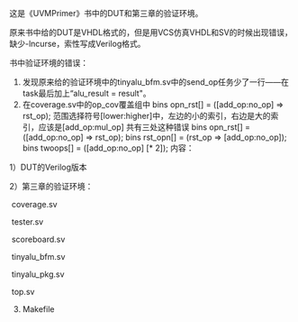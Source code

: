 这是《UVMPrimer》书中的DUT和第三章的验证环境。

原来书中给的DUT是VHDL格式的，但是用VCS仿真VHDL和SV的时候出现错误，缺少-lncurse，索性写成Verilog格式。

书中验证环境的错误：
  1. 发现原来给的验证环境中的tinyalu_bfm.sv中的send_op任务少了一行——在task最后加上“alu_result  = result"。
  2. 在coverage.sv中的op_cov覆盖组中
    bins opn_rst[] = ([add_op:no_op] => rst_op);
    范围选择符号[lower:higher]中，左边的小的索引，右边是大的索引，应该是[add_op:mul_op]
      共有三处这种错误
        bins opn_rst[] = ([add_op:no_op] => rst_op);
        bins rst_opn[] = (rst_op => [add_op:no_op]);
        bins twoops[] = ([add_op:no_op] [* 2]);
内容：

1）DUT的Verilog版本

2）第三章的验证环境：

​		coverage.sv

​		tester.sv

​		scoreboard.sv

​		tinyalu_bfm.sv

​		tinyalu_pkg.sv

​		top.sv

3)	Makefile
